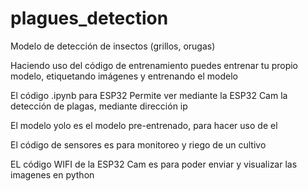 # plagues_detection
Modelo de detección de insectos (grillos, orugas)

Haciendo uso del código de entrenamiento puedes entrenar tu propio modelo, etiquetando imágenes y entrenando el modelo

El código .ipynb para ESP32 Permite ver mediante la ESP32 Cam la detección de plagas, mediante dirección ip

El modelo yolo es el modelo pre-entrenado, para hacer uso de el

El código de sensores es para monitoreo y riego de un cultivo

EL código WIFI de la ESP32 Cam es para poder enviar y visualizar las imagenes en python
